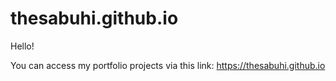 # thesabuhi.github.io

Hello!

You can access my portfolio projects via this link:
https://thesabuhi.github.io
